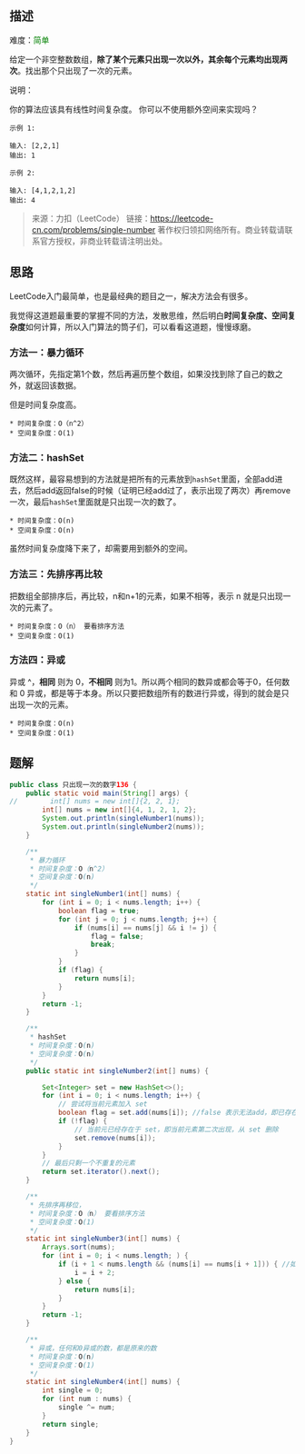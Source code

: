 ## 描述

难度：<span style="color:green">简单</span>

给定一个非空整数数组，**除了某个元素只出现一次以外，其余每个元素均出现两次**。找出那个只出现了一次的元素。

说明：

你的算法应该具有线性时间复杂度。 你可以不使用额外空间来实现吗？

```
示例 1:

输入: [2,2,1]
输出: 1
```

```
示例 2:

输入: [4,1,2,1,2]
输出: 4
```

> 来源：力扣（LeetCode）
> 链接：https://leetcode-cn.com/problems/single-number
> 著作权归领扣网络所有。商业转载请联系官方授权，非商业转载请注明出处。

## 思路

LeetCode入门最简单，也是最经典的题目之一，解决方法会有很多。

我觉得这道题最重要的掌握不同的方法，发散思维，然后明白**时间复杂度、空间复杂度**如何计算，所以入门算法的筒子们，可以看看这道题，慢慢琢磨。

### 方法一：暴力循环

两次循环，先指定第1个数，然后再遍历整个数组，如果没找到除了自己的数之外，就返回该数据。

但是时间复杂度高。

```
* 时间复杂度：O（n^2）
* 空间复杂度：O(1)
```

### 方法二：hashSet

既然这样，最容易想到的方法就是把所有的元素放到`hashSet`里面，全部add进去，然后add返回false的时候（证明已经add过了，表示出现了两次）再remove一次，最后`hashSet`里面就是只出现一次的数了。

```
* 时间复杂度：O(n)
* 空间复杂度：O(n)
```

虽然时间复杂度降下来了，却需要用到额外的空间。

### 方法三：先排序再比较

把数组全部排序后，再比较，n和n+1的元素，如果不相等，表示 n 就是只出现一次的元素了。

```
* 时间复杂度：O（n） 要看排序方法
* 空间复杂度：O(1)
```

### 方法四：异或

异或 ^，**相同** 则为 0，**不相同** 则为1。所以两个相同的数异或都会等于0，任何数和 0 异或，都是等于本身。所以只要把数组所有的数进行异或，得到的就会是只出现一次的元素。

```
* 时间复杂度：O(n)
* 空间复杂度：O(1)
```

## 题解

```java
public class 只出现一次的数字136 {
    public static void main(String[] args) {
//        int[] nums = new int[]{2, 2, 1};
        int[] nums = new int[]{4, 1, 2, 1, 2};
        System.out.println(singleNumber1(nums));
        System.out.println(singleNumber2(nums));
    }

    /**
     * 暴力循环
     * 时间复杂度：O（n^2）
     * 空间复杂度：O(n)
     */
    static int singleNumber1(int[] nums) {
        for (int i = 0; i < nums.length; i++) {
            boolean flag = true;
            for (int j = 0; j < nums.length; j++) {
                if (nums[i] == nums[j] && i != j) {
                    flag = false;
                    break;
                }
            }
            if (flag) {
                return nums[i];
            }
        }
        return -1;
    }

    /**
     * hashSet
     * 时间复杂度：O(n)
     * 空间复杂度：O(n)
     */
    public static int singleNumber2(int[] nums) {

        Set<Integer> set = new HashSet<>();
        for (int i = 0; i < nums.length; i++) {
            // 尝试将当前元素加入 set
            boolean flag = set.add(nums[i]); //false 表示无法add，即已存在
            if (!flag) {
                // 当前元已经存在于 set，即当前元素第二次出现，从 set 删除
                set.remove(nums[i]);
            }
        }
        // 最后只剩一个不重复的元素
        return set.iterator().next();
    }

    /**
     * 先排序再移位，
     * 时间复杂度：O（n） 要看排序方法
     * 空间复杂度：O(1)
     */
    static int singleNumber3(int[] nums) {
        Arrays.sort(nums);
        for (int i = 0; i < nums.length; ) {
            if (i + 1 < nums.length && (nums[i] == nums[i + 1])) { //如果是最后一位则不能i+1
                i = i + 2;
            } else {
                return nums[i];
            }
        }
        return -1;
    }

    /**
     * 异或，任何和0异或的数，都是原来的数
     * 时间复杂度：O(n)
     * 空间复杂度：O(1)
     */
    static int singleNumber4(int[] nums) {
        int single = 0;
        for (int num : nums) {
            single ^= num;
        }
        return single;
    }
}
```

